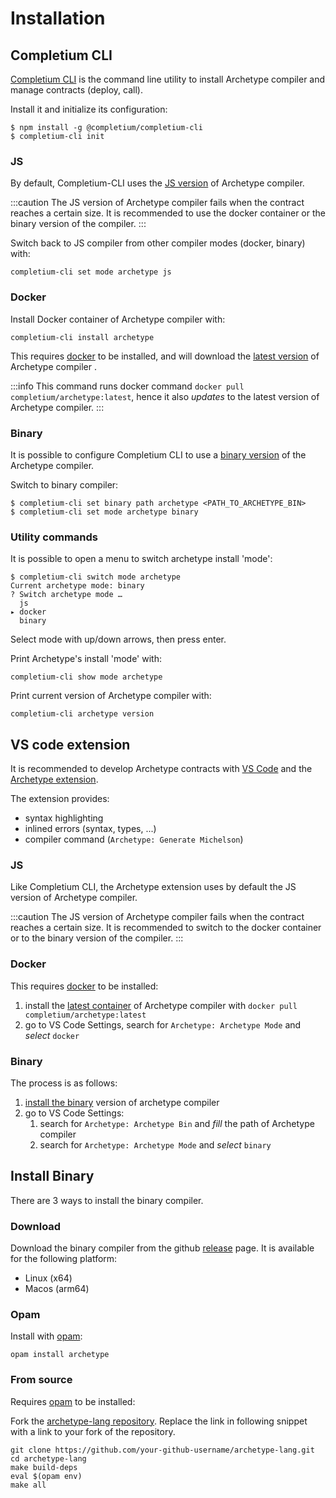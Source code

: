 # Installation

## Completium CLI

[Completium CLI](/docs/cli/introduction) is the command line utility to install Archetype compiler and manage contracts (deploy, call).

Install it and initialize its configuration:
```completium
$ npm install -g @completium/completium-cli
$ completium-cli init
```
### JS

By default, Completium-CLI uses the [JS version](https://www.npmjs.com/package/@completium/archetype) of Archetype compiler.

:::caution
The JS version of Archetype compiler fails when the contract reaches a certain size. It is recommended to use the docker container or the binary version of the compiler.
:::

Switch back to JS compiler from other compiler modes (docker, binary) with:
```completium
completium-cli set mode archetype js
```
### Docker

Install Docker container of Archetype compiler with:
```completium
completium-cli install archetype
```

This requires [docker](https://www.docker.com/products/docker-desktop/) to be installed, and will download the [latest version](https://hub.docker.com/r/completium/archetype) of Archetype compiler .

:::info
This command runs docker command `docker pull completium/archetype:latest`, hence it also *updates* to the latest version of Archetype compiler.
:::

### Binary

It is possible to configure Completium CLI to use a [binary version](/docs/installation#install-binary) of the Archetype compiler.

Switch to binary compiler:
```completium
$ completium-cli set binary path archetype <PATH_TO_ARCHETYPE_BIN>
$ completium-cli set mode archetype binary
```

### Utility commands

It is possible to open a menu to switch archetype install 'mode':
```completium
$ completium-cli switch mode archetype
Current archetype mode: binary
? Switch archetype mode …
  js
▸ docker
  binary
```

Select mode with up/down arrows, then press enter.

Print Archetype's install 'mode' with:
```completium
completium-cli show mode archetype
```

Print current version of Archetype compiler with:
```completium
completium-cli archetype version
```

## VS code extension

It is recommended to develop Archetype contracts with [VS Code](https://code.visualstudio.com) and the [Archetype extension](https://marketplace.visualstudio.com/items?itemName=edukera.archetype).

The extension provides:
* syntax highlighting
* inlined errors (syntax, types, ...)
* compiler command (`Archetype: Generate Michelson`)

### JS

Like Completium CLI, the Archetype extension uses by default the JS version of Archetype compiler.

:::caution
The JS version of Archetype compiler fails when the contract reaches a certain size. It is recommended to switch to the docker container or to the binary version of the compiler.
:::

### Docker

This requires [docker](https://www.docker.com/products/docker-desktop/) to be installed:
1. install the [latest container](https://hub.docker.com/r/completium/archetype) of Archetype compiler with `docker pull completium/archetype:latest`
2. go to VS Code Settings, search for `Archetype: Archetype Mode` and *select* `docker`

### Binary

The process is as follows:
1. [install the binary](/docs/installation#install-binary) version of archetype compiler
2. go to VS Code Settings:
    1. search for `Archetype: Archetype Bin` and *fill* the path of Archetype compiler
    2. search for `Archetype: Archetype Mode` and *select* `binary`

## Install Binary

There are 3 ways to install the binary compiler.

### Download

Download the binary compiler from the github [release](https://github.com/edukera/archetype-lang/releases/latest) page. It is available for the following platform:
* Linux (x64)
* Macos (arm64)

### Opam

Install with [opam](https://opam.ocaml.org/):
```completium
opam install archetype
```

### From source

Requires [opam](https://opam.ocaml.org/) to be installed:

Fork the [archetype-lang repository](https://github.com/completium/archetype-lang/). Replace the link in following snippet with a link to your fork of the repository.

```completium
git clone https://github.com/your-github-username/archetype-lang.git
cd archetype-lang
make build-deps
eval $(opam env)
make all
```
